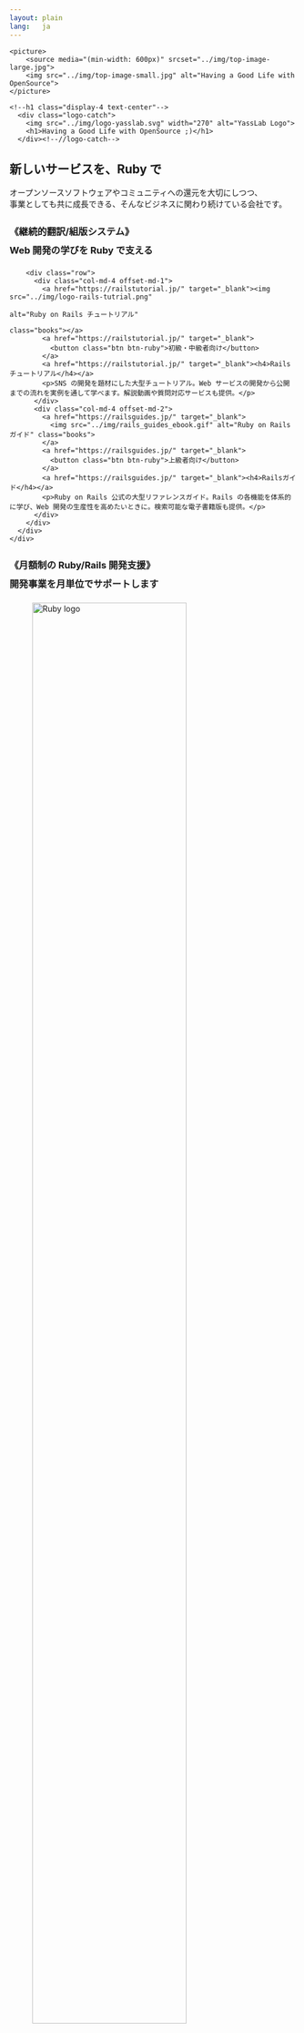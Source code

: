 ```yaml
---
layout: plain
lang:   ja
---
```


<section class="mainVisual">
  <div class="jumbotron">
    
    
    <picture>
    	<source media="(min-width: 600px)" srcset="../img/top-image-large.jpg">
    	<img src="../img/top-image-small.jpg" alt="Having a Good Life with OpenSource">
    </picture>
    
    <!--h1 class="display-4 text-center"-->
      <div class="logo-catch">
        <img src="../img/logo-yasslab.svg" width="270" alt="YassLab Logo">
        <h1>Having a Good Life with OpenSource ;)</h1>
      </div><!--//logo-catch-->
  </div>
</section>
<section class="catchCopy entry_content" id="vision">
  <div class="container">
    <div class="row">
      <div class="col-12">
        <h2>新しいサービスを、Ruby で</h2>
        <p class="text-md-center">オープンソースソフトウェアやコミュニティへの還元を大切にしつつ、<br class="mobile-hidden">事業としても共に成長できる、そんなビジネスに関わり続けている会社です。</p>
      </div>
    </div>
  </div>
</section>
<section class="service entry_content" id="products">
  <div class="container">
    <div class="row">
      <div class="col-12">
        <h3 style="line-height: 2.0em;">《継続的翻訳/組版システム》<br>
		Web 開発の学びを Ruby で支える</h3>

        <div class="row">
          <div class="col-md-4 offset-md-1">
            <a href="https://railstutorial.jp/" target="_blank"><img src="../img/logo-rails-tutrial.png"
                                                                     alt="Ruby on Rails チュートリアル"
                                                                     class="books"></a>
            <a href="https://railstutorial.jp/" target="_blank">
              <button class="btn btn-ruby">初級・中級者向け</button>
            </a>
            <a href="https://railstutorial.jp/" target="_blank"><h4>Railsチュートリアル</h4></a>
            <p>SNS の開発を題材にした大型チュートリアル。Web サービスの開発から公開までの流れを実例を通して学べます。解説動画や質問対応サービスも提供。</p>
          </div>
          <div class="col-md-4 offset-md-2">
            <a href="https://railsguides.jp/" target="_blank">
              <img src="../img/rails_guides_ebook.gif" alt="Ruby on Rails ガイド" class="books">
            </a>
            <a href="https://railsguides.jp/" target="_blank">
              <button class="btn btn-ruby">上級者向け</button>
            </a>
            <a href="https://railsguides.jp/" target="_blank"><h4>Railsガイド</h4></a>
            <p>Ruby on Rails 公式の大型リファレンスガイド。Rails の各機能を体系的に学び、Web 開発の生産性を高めたいときに。検索可能な電子書籍版も提供。</p>
          </div>
        </div>
      </div>
    </div>
  </div>
</section>
<section class="developmentSupport entry_content">
  <div class="container">
    <div class="row">
      <div class="col-12">
        <h3 style="line-height: 2.0em;">《月額制の Ruby/Rails 開発支援》<br>
		開発事業を月単位でサポートします</h3>
        <div class="row mb-5">
          <div class="col-4">
            <figure id="ruby">
              <img src="../../img/icon-ruby-pale.png" width="80%" alt="Ruby logo" />
               <figcaption>Ruby / Rails</figcaption>
            </figure>
          </div>
          <div class="col-4">
            <figure id="cloud">
              <img src="../../img/icon-cloud-pale.png" width="80%" alt="cloud icon" />
              <figcaption>Heroku / AWS</figcaption>
            </figure>
          </div>
          <div class="col-4">
            <figure id="agile">
              <img src="../../img/icon-agile-pale.png" width="80%" alt="Agile Web Development image" />
              <figcaption>Agile Web Development</figcaption>
            </figure>
          </div>
        </div><!--//row-->
      </div><!--//col-->
    </div><!--//row-->

   <div class="row">
      <div class="col-md-6">
        <div class="developmentSupport__more text-center">
            <a href="/ja/agile" class="btn btn-primary btn-block mt-2">詳細を見る</a>
          </div>
        </div><!--//col-->
        <div class="col-md-6">
        <div class="developmentSupport__more text-center">
            <a href="/ja/works" class="btn btn-primary btn-block mt-2">過去の実績を見る</a>
          </div>
        </div><!--//col-->
    </div><!--//row-->

  </div><!--//container-->
</section>
<section class="aboutVisual entry_content" id="remote">
  <div class="container">
    <div class="row">
      <div class="col-12">
        <h2>沖縄
		×
		東京</h2>
        <p class="text-md-center">YassLab 社は技術で勝負したいソフトウェアエンジニアのリモートチームです。<br class="mobile-hidden">フルタイム・パートタイム・複業、様々な関わり方があります。</p>
        <div class="text-center">
            <a href="/ja/join-forces" class="btn btn-primary">採用情報</a>
          </div>
      </div><!--//col-->
    </div><!--//row-->
  </div><!--//container-->
</section>
<section class="okinawaMember">
  <div class="container">
    <div class="row">
      <div class="col-12">
        <h3>沖縄メンバー</h3>
        <div class="row">
          <div class="col-6 col-md-4">
            <div class="card cardMember">
              <div class="cardMember__thumbnail">
                <img src="../img/photos/ph_hanachin.jpg" alt="@hanachin_" class="rounded-circle">
              </div>
              <div class="cardMember__content">
                <a href="https://twitter.com/hanachin_" class="cardMember__account" target="_blank">@hanachin_</a>
                <p class="cardMember_summary"><a href="http://ruby.okinawa/">Okinawa.rb</a>によく出没する。<a href="https://www.ipa.go.jp/jinzai/mitou/portal_index.html">未踏</a>クリエータ</p>
              </div>
            </div>
          </div>
          <div class="col-6 col-md-4">
            <div class="card cardMember">
              <div class="cardMember__thumbnail">
                <img src="../img/photos/ph_himajin315.jpg" alt="@himajin315" class="rounded-circle">
              </div>
              <div class="cardMember__content">
                <a href="https://twitter.com/himajin315" class="cardMember__account" target="_blank">@himajin315</a>
                <p class="cardMember_summary">プロの手相占い師兼エンジニア。<a href="https://ie.u-ryukyu.ac.jp/enpit/">enPiT</a>講師</p>
              </div>
            </div>
          </div>
          <div class="col-6 col-md-4">
            <div class="card cardMember">
              <div class="cardMember__thumbnail">
                <img src="../img/photos/ph_nanophate.jpg" alt="@nanophate" class="rounded-circle">
              </div>
              <div class="cardMember__content">
                <a href="https://twitter.com/nanophate" class="cardMember__account" target="_blank">@nanophate</a>
                <p class="cardMember_summary"><a href="https://sechack365.nict.go.jp/">SecHack365</a> 採択者。バイリンガル、写真家</p>
              </div>
            </div>
          </div>
          <div class="col-6 col-md-4">
            <div class="card cardMember">
              <div class="cardMember__thumbnail">
                <img src="../img/photos/ph_anatofuz.jpg" alt="@anatofuz" class="rounded-circle">
              </div>
              <div class="cardMember__content">
                <a href="https://twitter.com/anatofuz" class="cardMember__account" target="_blank">@AnaTofuZ</a>
                <p class="cardMember_summary">Perlが好きなエンジニア。<a href="https://ie.u-ryukyu.ac.jp/%E5%AD%A6%E7%A7%91%E7%B4%B9%E4%BB%8B/%E7%A0%94%E7%A9%B6%E5%AE%A4%E7%B4%B9%E4%BB%8B/%E4%B8%A6%E5%88%97%E7%A0%94%E7%A9%B6%E5%AE%A4%EF%BC%88%E6%B2%B3%E9%87%8E%E7%A0%94%EF%BC%89/">並列研 (河野研)</a></p>
              </div>
            </div>
          </div><!--//col-->
          <div class="col-6 col-md-4">
            <div class="card cardMember">
              <div class="cardMember__thumbnail">
                <img src="../img/photos/ph_aokabin.jpg" alt="@aokabin" class="rounded-circle">
              </div>
              <div class="cardMember__content">
                <a href="https://twitter.com/d_ishitaka" class="cardMember__account" target="_blank">@aokabin</a>
                <p class="cardMember_summary"><a href="https://www.ryukyu-frogs.com/">Ryukyufrogs</a>5期生のエンジニア。沖縄高専卒</p>
              </div>
            </div>
          </div><!--//col-->
          
          <div class="col-6 col-md-4">
            <div class="card cardMember">
              <div class="cardMember__thumbnail">
                <img src="../img/photos/ph_naopontan.jpg" alt="@naopontan" class="rounded-circle">
              </div>
              <div class="cardMember__content">
                <a href="https://twitter.com/naopontan" class="cardMember__account" target="_blank">@naopontan</a>
                <p class="cardMember_summary">Railsエンジニア。<a href="http://ruby.okinawa/okrk02/">沖縄Ruby会議</a>運営チーム</p>
              </div>
            </div>
          </div><!--//col-->
          
        </div>
      </div>
    </div>
  </div>
</section>
<section class="tokyoMember">
  <div class="container">
    <div class="row">
      <div class="col-12">
        <h3 class="mt-5">東京メンバー</h3>
        <div class="row">
          <div class="col-6 col-md-4">
            <div class="card cardMember">
              <div class="cardMember__thumbnail">
                <img src="../img/photos/ph_yasulab.jpg" alt="@yasulab" class="rounded-circle">
              </div>
              <div class="cardMember__content">
                <a href="https://twitter.com/yasulab" class="cardMember__account" target="_blank">@yasulab</a>
                <p class="cardMember_summary">IPA認定<a href="https://www.ipa.go.jp/jinzai/mitou/kinkyou/creator.html">未踏スーパークリエータ</a>。代表取締役</p>
              </div>
            </div>
          </div>
          <div class="col-6 col-md-4">
            <div class="card cardMember">
              <div class="cardMember__thumbnail">
                <img src="../img/photos/ph_nalabjp.jpeg" alt="@nalabjp" class="rounded-circle">
              </div>
              <div class="cardMember__content">
                <a href="https://twitter.com/nalabjp" class="cardMember__account" target="_blank">@nalabjp</a>
                <p class="cardMember_summary">Railsエンジニア。スノーボードと沖縄が好き</p>
              </div>
            </div>
          </div>
          <div class="col-6 col-md-4">
            <div class="card cardMember">
              <div class="cardMember__thumbnail">
                <img src="../img/photos/ph_hachi8833.png" alt="@hachi8833"
                     class="rounded-circle">
              </div>
              <div class="cardMember__content">
                <a href="https://twitter.com/hachi8833" class="cardMember__account" target="_blank">@hachi8833</a>
                <p class="cardMember_summary"><a href="https://techracho.bpsinc.jp/">TechRacho</a>ライター。翻訳家、Go言語が好き</p>
              </div>
            </div>
          </div>
        </div>
        <div class="text-center pt-5">
          <a href="/ja/about">
            <button class="btn btn-primary">会社概要を見る</button>
          </a>
        </div>
      </div>
    </div>
  </div>
</section>
<section class="sns">
  <div class="container">
    <div class="row gutter-10">
      <div class="col-6">
        <div class="card card__qiita">
          <div class="card__icon">
            <a href="https://qiita.com/organizations/yasslab"><img src="../img/icon_qiita.png" alt="YassLab organization in Qiita"></a>
          </div>
          <dl class="row">
            <dt class="col-md-6">投稿数</dt>
            <dd class="col-md-6">{% qiita_items %}</dd>
            <dt class="col-md-6">いいね</dt>
            <dd class="col-md-6">{% qiita_likes %}</dd>
          </dl>
        </div>
      </div>
      <div class="col-6">
        <div class="card card__github">
          <div class="card__icon">
            <a href="https://github.com/yasslab"><img src="../img/icon_github.png" alt="Yasslab organization in GitHub"></a>
          </div>
          <dl class="row">
            <dt class="col-md-6">リポジトリ数</dt>
            <dd id="github__repositories" class="col-md-6">65</dd>
            <dt class="col-md-6">スター数</dt>
            <dd id="github__stars" class="col-md-6">408</dd>
          </dl>
        </div>
      </div>
    </div>
  </div>
</section>

<div id="main_content_wrap" class="outer container">
  <section id="main_content" class="inner row justify-content-md-center pb-5">
    <div class="col-md-9 entry_content text-center">
      {% include recent_posts.html %}
    </div>
  </section>
</div>


<section class="commutySupport entry_content" id="community">
  <div class="container">
    <div class="row">
      <div class="col-12">
        <h2>コミュニティ活動</h2>
        <p class="text-md-center">YassLab 社ではコミュニティを Hub とした様々な繋がりを大切にしています。<br class="mobile-hidden">コミュニティの一員として、継続的にできることを積極的に提案します。</p>
        <div class="row">
          <div class="col-md-4">
            <figure>
              <a href="http://ruby.okinawa/" target="_blank">
                <img src="../img/comu-okinawa-rb.gif" alt="Okinawa.rb">
              </a>
              <figcaption><a href="http://ruby.okinawa/okrk02/">沖縄Ruby会議などの運営支援</a></figcaption>
            </figure>
          </div>
          <div class="col-md-4">
            <figure>
              <a href="/ja/doorkeeper/">
                <img src="../img/comu-doorkeeper.gif" alt="Doorkeeper">
              </a>
              <figcaption><a href="/ja/doorkeeper/">イベント管理サービス代の補助</a></figcaption>
            </figure>
          </div>
          <div class="col-md-4">
            <figure>
              <a href="https://coderdojo.jp/" target="_blank">
                <img src="../img/comu-corder-dojo.gif" alt="CorderDojo Japan">
              </a>
              <figcaption><a href="/ja/agile">Webサービスの開発支援</a></figcaption>
            </figure>
          </div>
        </div>
      </div>
    </div>
  </div>
</section>

<!--
<section class="partner">
  <div class="container">
    <div class="row">
      <div class="col-4">
        <a href="https://jr.mitou.org/" target="_blank">
          <img src="../img/logo-mitoujr.png" alt="未踏ジュニア">
        </a>
      </div>
      <div class="col-4">
        <a href="https://franliber.co.jp/" target="_blank">
          <img src="../img/partner-franliber.png" alt="FranLiber" class="bd-bk">
        </a>
      </div>
      <div class="col-4">
        <a href="https://railscp.com/" target="_blank">
          <img src="../img/partner-railstest.png" alt="（社）Rails技術者認定試験運営委員会" class="bd-bk">
        </a>
      </div>
    </div>
  </div>
</section>
-->

<section class="whatsNew" id="press">
  <div class="container">
    <div class="row">
      <div class="col-12">
        <h2>プレスリリース</h2>
          <ul>
            <li>
              <a href="https://www.members.co.jp/company/news/2018/0806_2.html" target="_blank">常駐型デジタルプロフェッショナルサービスのメンバーズキャリア、技術顧問体制を強化～新たに2名が技術顧問に就任、社員育成によるサービス向上を目指す～</a>
            </li>
            <li>
              <a href="https://prtimes.jp/main/html/rd/p/000000036.000015015.html" target="_blank">オンラインプログラミング学習のProgateが「Ruby on Rails チュートリアル」のコンテンツ提供でYassLabと提携</a>
            </li>
            <li><a href="https://prtimes.jp/main/html/rd/p/000000004.000021148.html" target="_blank">転職特化型Rubyプログラミングスクールの「ポテパンキャンプ」、Railsチュートリアルと業務提携しエンジニア創出を促す</a></li>
            <li><a href="https://www.value-press.com/pressrelease/190639" target="_blank">ShareWis、Ruby on Rails 5.1に対応したRailsチュートリアル [第4版] の動画講座を現役エンジニアによるQ&amp;A対応付きで提供開始</a></li>
            <li><a href="https://prtimes.jp/main/html/rd/p/000000013.000016641.html" target="_blank">プログラミングスクールの「DIVE INTO CODE」、Railsチュートリアルと公式提携した「DIC Railsチュートリアルコース」を発表</a></li>
          </ul>

      </div><!--//col-->
    </div><!--//row-->
  </div><!--//container-->
</section>

<div id="contact"></div>
